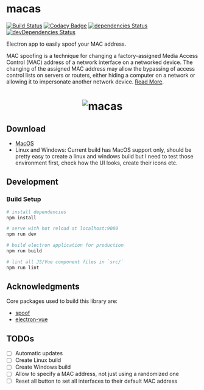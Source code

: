 # macas

[![Build Status](https://travis-ci.com/macas/macas.svg?branch=master)](https://travis-ci.com/macas/macas)
[![Codacy Badge](https://api.codacy.com/project/badge/Grade/46f938260d504732ad37a553f2b02f1e)](https://www.codacy.com/manual/ndelvalle/macas?utm_source=github.com&utm_medium=referral&utm_content=ndelvalle/macas&utm_campaign=Badge_Grade)
[![dependencies Status](https://david-dm.org/ndelvalle/macas/status.svg)](https://david-dm.org/ndelvalle/macas)
[![devDependencies Status](https://david-dm.org/ndelvalle/macas/dev-status.svg)](https://david-dm.org/ndelvalle/macas?type=dev)

Electron app to easily spoof your MAC address.

MAC spoofing is a technique for changing a factory-assigned Media Access Control (MAC) address of a network interface on a networked device.
The changing of the assigned MAC address may allow the bypassing of access control lists on servers or routers, either hiding a computer on a network or allowing it to impersonate another network device. [Read More](https://en.wikipedia.org/wiki/MAC_spoofing).

<h1 align="center">
  <img src="https://raw.githubusercontent.com/ndelvalle/macas/master/preview.png" alt="macas">
</h1>

## Download

- [MacOS](https://github.com/ndelvalle/macas/releases)
- Linux and Windows: Current build has MacOS support only, should be pretty easy to create a linux and windows build but I need to test those environment first, check how the UI looks, create their icons etc.

## Development

### Build Setup

```bash
# install dependencies
npm install

# serve with hot reload at localhost:9080
npm run dev

# build electron application for production
npm run build

# lint all JS/Vue component files in `src/`
npm run lint

```

## Acknowledgments

Core packages used to build this library are:

- [spoof](https://github.com/feross/spoof)
- [electron-vue](https://github.com/SimulatedGREG/electron-vue)

## TODOs

- [ ] Automatic updates
- [ ] Create Linux build
- [ ] Create Windows build
- [ ] Allow to specify a MAC address, not just using a randomized one
- [ ] Reset all button to set all interfaces to their default MAC address
